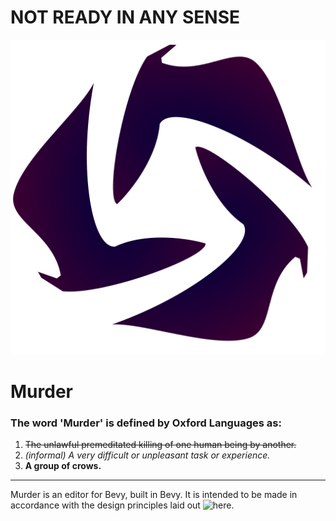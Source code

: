 # NOT READY IN ANY SENSE

![murder-logo](https://raw.githubusercontent.com/NOT-REAL-GAMES/Murder/refs/heads/master/murder-logo-new.svg)


# Murder
### The word 'Murder' is defined by Oxford Languages as:
1.  ~~The unlawful premeditated killing of one human being by another.~~
2.  *(informal) A very difficult or unpleasant task or experience.*
3.  **A group of crows.**

---

Murder is an editor for Bevy, built in Bevy. It is intended to be made in accordance with the design principles laid out ![here](https://bevyengine.github.io/bevy_editor_prototypes/).
